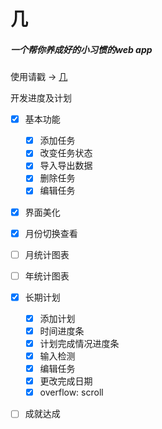 # 几
##### 一个帮你养成好的小习惯的web app
使用请戳 -> [几](http://fiona23.github.io/ji/)

开发进度及计划
- [x] 基本功能
   - [x] 添加任务
   - [x] 改变任务状态
   - [x] 导入导出数据
   - [x] 删除任务
   - [x] 编辑任务
- [x] 界面美化
- [x] 月份切换查看
- [ ] 月统计图表
- [ ] 年统计图表

- [x] 长期计划
   - [x] 添加计划
   - [x] 时间进度条
   - [x] 计划完成情况进度条
   - [x] 输入检测
   - [x] 编辑任务
   - [x] 更改完成日期
   - [x] overflow: scroll

- [ ] 成就达成
